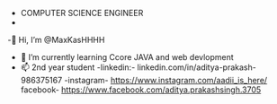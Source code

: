 - COMPUTER SCIENCE ENGINEER
- 
-👋 Hi, I’m @MaxKasHHHH
- 🌱 I’m currently learning Ccore JAVA and web devlopment
- 📫 2nd year student
-linkedin:- linkedin.com/in/aditya-prakash-986375167
-instagram- https://www.instagram.com/aadii_is_here/
facebook- https://www.facebook.com/aditya.prakashsingh.3705
<!---
MaxKasHHHH/MaxKasHHHH is a ✨ special ✨ repository because its `README.md` (this file) appears on your GitHub profile.
You can click the Preview link to take a look at your changes.
--->
